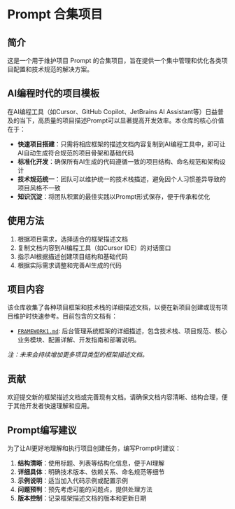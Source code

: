 # Prompt 合集项目

## 简介

这是一个用于维护项目 Prompt 的合集项目，旨在提供一个集中管理和优化各类项目配置和技术规范的解决方案。

## AI编程时代的项目模板

在AI编程工具（如Cursor、GitHub Copilot、JetBrains AI Assistant等）日益普及的当下，高质量的项目描述Prompt可以显著提高开发效率。本仓库的核心价值在于：

- **快速项目搭建**：只需将相应框架的描述文档内容复制到AI编程工具中，即可让AI自动生成符合规范的项目骨架和基础代码
- **标准化开发**：确保所有AI生成的代码遵循一致的项目结构、命名规范和架构设计
- **技术规范统一**：团队可以维护统一的技术栈描述，避免因个人习惯差异导致的项目风格不一致
- **知识沉淀**：将团队积累的最佳实践以Prompt形式保存，便于传承和优化

## 使用方法

1. 根据项目需求，选择适合的框架描述文档
2. 复制文档内容到AI编程工具（如Cursor IDE）的对话窗口
3. 指示AI根据描述创建项目结构和基础代码
4. 根据实际需求调整和完善AI生成的代码

## 项目内容

该仓库收集了各种项目框架和技术栈的详细描述文档，以便在新项目创建或现有项目维护时快速参考。目前包含的文档有：

- [`FRAMEWORK1.md`](./FRAMEWORK/FRAMEWORK1.md): 后台管理系统框架的详细描述，包含技术栈、项目规范、核心业务模块、配置详解、开发指南和部署说明。

*注：未来会持续增加更多项目类型的框架描述文档。*

## 贡献

欢迎提交新的框架描述文档或完善现有文档。请确保文档内容清晰、结构合理，便于其他开发者快速理解和应用。

## Prompt编写建议

为了让AI更好地理解和执行项目创建任务，编写Prompt时建议：

1. **结构清晰**：使用标题、列表等结构化信息，便于AI理解
2. **详细具体**：明确技术版本、依赖关系、命名规范等细节
3. **示例说明**：适当加入代码示例或配置示例
4. **问题预判**：预先考虑可能的问题点，提供处理方法
5. **版本控制**：记录框架描述文档的版本和更新日期 